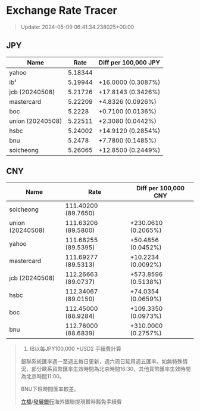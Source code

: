 # Exchange Rate Tracer

> Update: 2024-05-09 06:41:34.238025+00:00

## JPY

| Name             |    Rate | Diff per 100,000 JPY   |
|------------------|---------|------------------------|
| yahoo            | 5.18344 |                        |
| ib¹              | 5.19944 | +16.0000 (0.3087%)     |
| jcb (20240508)   | 5.21726 | +17.8143 (0.3426%)     |
| mastercard       | 5.22209 | +4.8326 (0.0926%)      |
| boc              | 5.2228  | +0.7100 (0.0136%)      |
| union (20240508) | 5.22511 | +2.3080 (0.0442%)      |
| hsbc             | 5.24002 | +14.9120 (0.2854%)     |
| bnu              | 5.2478  | +7.7800 (0.1485%)      |
| soicheong        | 5.26065 | +12.8500 (0.2449%)     |

## CNY

| Name             | Rate                | Diff per 100,000 CNY   |
|------------------|---------------------|------------------------|
| soicheong        | 111.40200	(89.7650) |                        |
| union (20240508) | 111.63206	(89.5800) | +230.0610 (0.2065%)    |
| yahoo            | 111.68255	(89.5395) | +50.4856 (0.0452%)     |
| mastercard       | 111.69277	(89.5313) | +10.2234 (0.0092%)     |
| jcb (20240508)   | 112.26663	(89.0737) | +573.8596 (0.5138%)    |
| hsbc             | 112.34067	(89.0150) | +74.0354 (0.0659%)     |
| boc              | 112.45000	(88.9284) | +109.3350 (0.0973%)    |
| bnu              | 112.76000	(88.6839) | +310.0000 (0.2757%)    |


> 1. IB以每JPY100,000 +USD2 手續費計算
>
> 銀聯系統匯率週一至週五每日更新，週六周日延用週五匯率。如無特殊情況，部分歐系貨幣匯率生效時間為北京時間16:30，其他貨幣匯率生效時間為北京時間11:00。
>
> BNU下班時間匯率較差。
>
> [立橋](https://www.wlbank.com.mo/uploads/ueditor/file/20181211/1544536513900230.pdf)/[發展銀行](https://www.mdb.com.mo/Service_Charges_20230728.pdf)海外銀聯提現暫時豁免手續費

